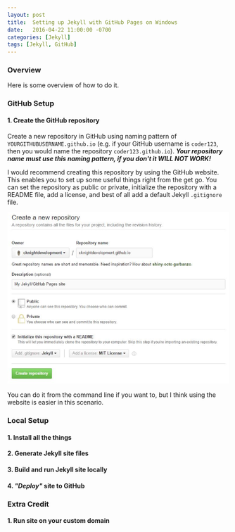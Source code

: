 ```yaml
---
layout: post
title:  Setting up Jekyll with GitHub Pages on Windows
date:   2016-04-22 11:00:00 -0700
categories: [Jekyll]
tags: [Jekyll, GitHub]
---
```


### Overview

Here is some overview of how to do it.

### GitHub Setup

#### 1. Create the GitHub repository
   
Create a new repository in GitHub using naming pattern of `YOURGITHUBUSERNAME.github.io` (e.g. if your GitHub username is `coder123`, then you would name the repository `coder123.github.io`). **_Your repository name must use this naming pattern, if you don't it WILL NOT WORK!_**

I would recommend creating this repository by using the GitHub website. This enables you to set up some useful things right from the get go. You can set the repository as public or private, initialize the repository with a README file, add a license, and best of all add a default Jekyll `.gitignore` file. 

![GitHub Jekyll repo creation][github-jekyll-repo-creation]

You can do it from the command line if you want to, but I think using the website is easier in this scenario.


### Local Setup

#### 1. Install all the things

#### 2. Generate Jekyll site files

#### 3. Build and run Jekyll site locally

#### 4. _"Deploy"_ site to GitHub

### Extra Credit

#### 1. Run site on your custom domain


[github-jekyll-repo-creation]: /assets/images/github-create-jekyll-repo.jpg
